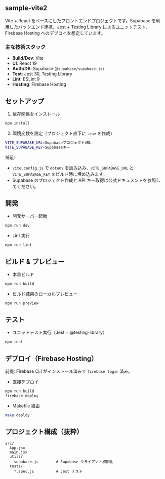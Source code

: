 ## sample-vite2

Vite + React をベースにしたフロントエンドプロジェクトです。Supabase を利用したバックエンド連携、Jest + Testing Library によるユニットテスト、Firebase Hosting へのデプロイを想定しています。

### 主な技術スタック

- **Build/Dev**: Vite
- **UI**: React 19
- **Auth/DB**: Supabase (`@supabase/supabase-js`)
- **Test**: Jest 30, Testing Library
- **Lint**: ESLint 9
- **Hosting**: Firebase Hosting

## セットアップ

1. 依存関係をインストール

```bash
npm install
```

2. 環境変数を設定（プロジェクト直下に `.env` を作成）

```bash
VITE_SUPABASE_URL=SupabaseプロジェクトURL
VITE_SUPABASE_KEY=Supabaseキー
```

補足:

- `vite.config.js` で `dotenv` を読み込み、`VITE_SUPABASE_URL` と `VITE_SUPABASE_KEY` をビルド時に埋め込みます。
- Supabase のプロジェクト作成と API キー取得は公式ドキュメントを参照してください。

## 開発

- 開発サーバー起動

```bash
npm run dev
```

- Lint 実行

```bash
npm run lint
```

## ビルド & プレビュー

- 本番ビルド

```bash
npm run build
```

- ビルド結果のローカルプレビュー

```bash
npm run preview
```

## テスト

- ユニットテスト実行（Jest + @testing-library）

```bash
npm test
```

## デプロイ（Firebase Hosting）

前提: Firebase CLI がインストール済みで `firebase login` 済み。

- 直接デプロイ

```bash
npm run build
firebase deploy
```

- Makefile 経由

```bash
make deploy
```


## プロジェクト構成（抜粋）

```
src/
  App.jsx
  main.jsx
  utils/
    supabase.js        # Supabase クライアント初期化
  tests/
    *.spec.js          # Jest テスト
```

